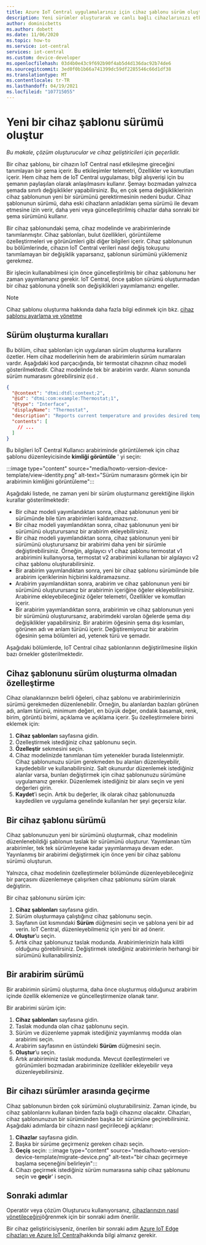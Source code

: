 ```yaml
---
title: Azure IoT Central uygulamalarınız için cihaz şablonu sürüm oluşturmayı anlama | Microsoft Docs
description: Yeni sürümler oluşturarak ve canlı bağlı cihazlarınızı etkilemeden cihaz şablonlarınızda yineleme yapın
author: dominicbetts
ms.author: dobett
ms.date: 11/06/2020
ms.topic: how-to
ms.service: iot-central
services: iot-central
ms.custom: device-developer
ms.openlocfilehash: 03d4b0e43c9f692b90f4ab5d4d136dac92b74de6
ms.sourcegitcommit: 3ed0f0b1b66a741399dc59df2285546c66d1df38
ms.translationtype: MT
ms.contentlocale: tr-TR
ms.lasthandoff: 04/19/2021
ms.locfileid: "107715055"
---
```

# <a name="create-a-new-device-template-version"></a>Yeni bir cihaz şablonu sürümü oluştur

*Bu makale, çözüm oluşturucular ve cihaz geliştiricileri için geçerlidir.*

Bir cihaz şablonu, bir cihazın IoT Central nasıl etkileşime gireceğini tanımlayan bir şema içerir. Bu etkileşimler telemetri, Özellikler ve komutları içerir. Hem cihaz hem de IoT Central uygulaması, bilgi alışverişi için bu şemanın paylaşılan olarak anlaşılmasını kullanır. Şemayı bozmadan yalnızca şemada sınırlı değişiklikler yapabilirsiniz. Bu, en çok şema değişikliklerinin cihaz şablonunun yeni bir sürümünü gerektirmesinin nedeni budur. Cihaz şablonunun sürümü, daha eski cihazların anladıkları şema sürümü ile devam etmesine izin verir, daha yeni veya güncelleştirilmiş cihazlar daha sonraki bir şema sürümünü kullanır.

Bir cihaz şablonundaki şema, cihaz modelinde ve arabirimlerinde tanımlanmıştır. Cihaz şablonları, bulut özellikleri, görüntüleme özelleştirmeleri ve görünümleri gibi diğer bilgileri içerir. Cihaz şablonunun bu bölümlerinde, cihazın IoT Central verileri nasıl değiş tokuşunu tanımlamayan bir değişiklik yaparsanız, şablonun sürümünü yüklemeniz gerekmez.

Bir işlecin kullanabilmesi için önce güncelleştirilmiş bir cihaz şablonunu her zaman yayımlamanız gerekir. IoT Central, önce şablon sürümü oluşturmadan bir cihaz şablonuna yönelik son değişiklikleri yayımlamanızı engeller.

> [!NOTE]
> Cihaz şablonu oluşturma hakkında daha fazla bilgi edinmek için bkz. [cihaz şablonu ayarlama ve yönetme](howto-set-up-template.md)

## <a name="versioning-rules"></a>Sürüm oluşturma kuralları

Bu bölüm, cihaz şablonları için uygulanan sürüm oluşturma kurallarını özetler. Hem cihaz modellerinin hem de arabirimlerin sürüm numaraları vardır. Aşağıdaki kod parçacığında, bir termostat cihazının cihaz modeli gösterilmektedir. Cihaz modelinde tek bir arabirim vardır. Alanın sonunda sürüm numarasını görebilirsiniz `@id` .

```json
{
  "@context": "dtmi:dtdl:context;2",
  "@id": "dtmi:com:example:Thermostat;1",
  "@type": "Interface",
  "displayName": "Thermostat",
  "description": "Reports current temperature and provides desired temperature control.",
  "contents": [
    // ...
  ]
}
```

Bu bilgileri IoT Central Kullanıcı arabiriminde görüntülemek için cihaz şablonu düzenleyicisinde **kimliği görüntüle** ' yi seçin:

:::image type="content" source="media/howto-version-device-template/view-identity.png" alt-text="Sürüm numarasını görmek için bir arabirimin kimliğini görüntüleme":::

Aşağıdaki listede, ne zaman yeni bir sürüm oluşturmanız gerektiğine ilişkin kurallar gösterilmektedir:

* Bir cihaz modeli yayımlandıktan sonra, cihaz şablonunun yeni bir sürümünde bile tüm arabirimleri kaldıramazsınız.
* Bir cihaz modeli yayımlandıktan sonra, cihaz şablonunun yeni bir sürümünü oluşturursanız bir arabirim ekleyebilirsiniz.
* Bir cihaz modeli yayımlandıktan sonra, cihaz şablonunun yeni bir sürümünü oluşturursanız bir arabirimi daha yeni bir sürümle değiştirebilirsiniz. Örneğin, algılayıcı v1 cihaz şablonu termostat v1 arabirimini kullanıyorsa, termostat v2 arabirimini kullanan bir algılayıcı v2 cihaz şablonu oluşturabilirsiniz.
* Bir arabirim yayımlandıktan sonra, yeni bir cihaz şablonu sürümünde bile arabirim içeriklerinin hiçbirini kaldıramazsınız.
* Arabirim yayımlandıktan sonra, arabirim ve cihaz şablonunun yeni bir sürümünü oluşturursanız bir arabirimin içeriğine öğeler ekleyebilirsiniz. Arabirime ekleyebileceğiniz öğeler telemetri, Özellikler ve komutları içerir.
* Bir arabirim yayımlandıktan sonra, arabirimin ve cihaz şablonunun yeni bir sürümünü oluşturursanız, arabirimdeki varolan öğelerde şema dışı değişiklikler yapabilirsiniz. Bir arabirim öğesinin şema dışı kısımları, görünen adı ve anlam türünü içerir. Değiştiremiyoruz bir arabirim öğesinin şema bölümleri ad, yetenek türü ve şemadır.

Aşağıdaki bölümlerde, IoT Central cihaz şablonlarının değiştirilmesine ilişkin bazı örnekler gösterilmektedir.

## <a name="customize-the-device-template-without-versioning"></a>Cihaz şablonunu sürüm oluşturma olmadan özelleştirme

Cihaz olanaklarınızın belirli öğeleri, cihaz şablonu ve arabirimlerinizin sürümü gerekmeden düzenlenebilir. Örneğin, bu alanlardan bazıları görünen adı, anlam türünü, minimum değeri, en büyük değer, ondalık basamak, renk, birim, görüntü birimi, açıklama ve açıklama içerir. Şu özelleştirmelere birini eklemek için:

1. **Cihaz şablonları** sayfasına gidin.
1. Özelleştirmek istediğiniz cihaz şablonunu seçin.
1. **Özelleştir** sekmesini seçin.
1. Cihaz modelinizde tanımlanan tüm yetenekler burada listelenmiştir. Cihaz şablonunuzu sürüm gerekmeden bu alanları düzenleyebilir, kaydedebilir ve kullanabilirsiniz. Salt okunurdur düzenlemek istediğiniz alanlar varsa, bunları değiştirmek için cihaz şablonunuzu sürümüne uygulamanız gerekir. Düzenlemek istediğiniz bir alanı seçin ve yeni değerleri girin.
1. **Kaydet**’i seçin. Artık bu değerler, ilk olarak cihaz şablonunuzda kaydedilen ve uygulama genelinde kullanılan her şeyi geçersiz kılar.

## <a name="version-a-device-template"></a>Bir cihaz şablonu sürümü

Cihaz şablonunuzun yeni bir sürümünü oluşturmak, cihaz modelinin düzenlenebildiği şablonun taslak bir sürümünü oluşturur. Yayımlanan tüm arabirimler, tek tek sürümleyene kadar yayımlanmaya devam eder. Yayınlanmış bir arabirimi değiştirmek için önce yeni bir cihaz şablonu sürümü oluşturun.

Yalnızca, cihaz modelinin özelleştirmeler bölümünde düzenleyebileceğiniz bir parçasını düzenlemeye çalışırken cihaz şablonunu sürüm olarak değiştirin.

Bir cihaz şablonunu sürüm için:

1. **Cihaz şablonları** sayfasına gidin.
1. Sürüm oluşturmaya çalıştığınız cihaz şablonunu seçin.
1. Sayfanın üst kısmındaki **Sürüm** düğmesini seçin ve şablona yeni bir ad verin. IoT Central, düzenleyebilmeniz için yeni bir ad önerir.
1. **Oluştur**’u seçin.
1. Artık cihaz şablonunuz taslak modunda. Arabirimlerinizin hala kilitli olduğunu görebilirsiniz. Değiştirmek istediğiniz arabirimlerin herhangi bir sürümünü kullanabilirsiniz.

## <a name="version-an-interface"></a>Bir arabirim sürümü

Bir arabirimin sürümü oluşturma, daha önce oluşturmuş olduğunuz arabirim içinde özellik eklemenize ve güncelleştirmenize olanak tanır.

Bir arabirimi sürüm için:

1. **Cihaz şablonları** sayfasına gidin.
1. Taslak modunda olan cihaz şablonunu seçin.
1. Sürüm ve düzenleme yapmak istediğiniz yayımlanmış modda olan arabirimi seçin.
1. Arabirim sayfasının en üstündeki **Sürüm** düğmesini seçin.
1. **Oluştur**’u seçin.
1. Artık arabiriminiz taslak modunda. Mevcut özelleştirmeleri ve görünümleri bozmadan arabiriminize özellikler ekleyebilir veya düzenleyebilirsiniz.

## <a name="migrate-a-device-across-versions"></a>Bir cihazı sürümler arasında geçirme

Cihaz şablonunun birden çok sürümünü oluşturabilirsiniz. Zaman içinde, bu cihaz şablonlarını kullanan birden fazla bağlı cihazınız olacaktır. Cihazları, cihaz şablonunuzun bir sürümünden başka bir sürümüne geçirebilirsiniz. Aşağıdaki adımlarda bir cihazın nasıl geçirileceği açıklanır:

1. **Cihazlar** sayfasına gidin.
1. Başka bir sürüme geçirmeniz gereken cihazı seçin.
1. **Geçiş** seçin: :::image type="content" source="media/howto-version-device-template/migrate-device.png" alt-text="bir cihazı geçirmeye başlama seçeneğini belirleyin":::
1. Cihazı geçirmek istediğiniz sürüm numarasına sahip cihaz şablonunu seçin ve **geçir**' i seçin.

## <a name="next-steps"></a>Sonraki adımlar

Operatör veya çözüm Oluşturucu kullanıyorsanız, [cihazlarınızın nasıl yönetileceğini](./howto-manage-devices.md)öğrenmek için bir sonraki adım önerilir.

Bir cihaz geliştiricisiyseniz, önerilen bir sonraki adım [Azure IoT Edge cihazları ve Azure IoT Central](./concepts-iot-edge.md)hakkında bilgi almanız gerekir.
